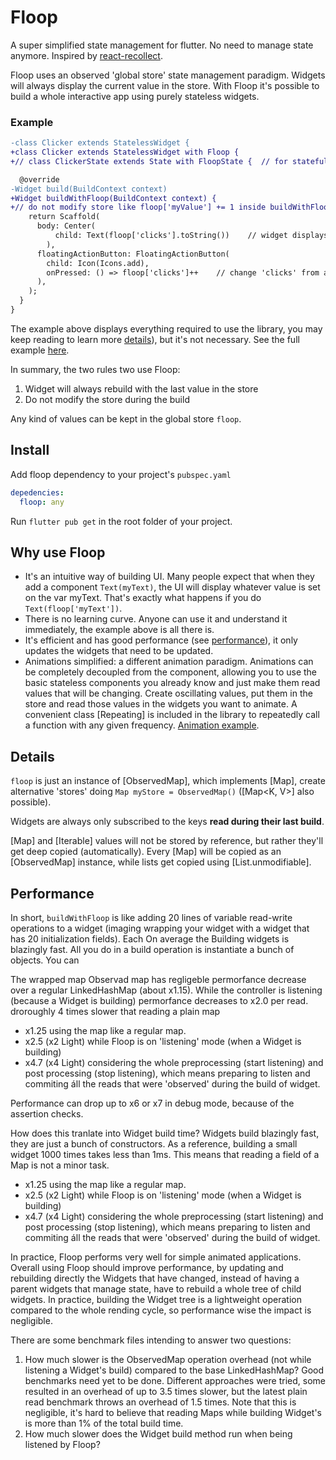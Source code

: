 # Floop

A super simplified state management for flutter. No need to manage state anymore. Inspired by [react-recollect](https://github.com/davidgilbertson/react-recollect).

Floop uses an observed 'global store' state management paradigm. Widgets will always display the current value in the store. With Floop it's possible to build a whole interactive app using purely stateless widgets.

### Example

```diff
-class Clicker extends StatelessWidget {
+class Clicker extends StatelessWidget with Floop {
+// class ClickerState extends State with FloopState {  // for stateful Widgets

  @override
-Widget build(BuildContext context)
+Widget buildWithFloop(BuildContext context) {
+// do not modify store like floop['myValue'] += 1 inside buildWithFloop, it's the only forbidden use
    return Scaffold(
      body: Center(
          child: Text(floop['clicks'].toString())    // widget displays with the current value of `floop['clicks']`
        ),
      floatingActionButton: FloatingActionButton(
        child: Icon(Icons.add),
        onPressed: () => floop['clicks']++    // change 'clicks' from anywhere in the app and the widget will get updated
      ),
    );
  }
}
```

The example above displays everything required to use the library, you may keep reading to learn more [details](#details)), but it's not necessary. See the full example [here](../blob/master/examples/clicker.dart).

In summary, the two rules two use Floop:
1. Widget will always rebuild with the last value in the store
2. Do not modify the store during the build

Any kind of values can be kept in the global store `floop`.

## Install

Add floop dependency to your project's `pubspec.yaml`

```yaml
depedencies:
  floop: any
```

Run `flutter pub get` in the root folder of your project.

## Why use Floop

- It's an intuitive way of building UI. Many people expect that when they add a component `Text(myText)`, the UI will display whatever value is set on the var myText. That's exactly what happens if you do `Text(floop['myText'])`.
- There is no learning curve. Anyone can use it and understand it immediately, the example above is all there is.
- It's efficient and has good performance (see [performance](#performance)), it only updates the widgets that need to be updated.
- Animations simplified: a different animation paradigm. Animations can be completely decoupled from the component, allowing you to use the basic stateless components you already know and just make them read values that will be changing. Create oscillating values, put them in the store and read those values in the widgets you want to animate. A convenient class [Repeating] is included in the library to repeatedly call a function with any given frequency. [Animation example](../blob/master/examples/animated_icons.dart).

## <a name="details">Details</a>

`floop` is just an instance of [ObservedMap], which implements [Map], create alternative 'stores' doing `Map myStore = ObservedMap()` ([Map<K, V>] also possible).

Widgets are always only subscribed to the keys **read during their last build**. 

[Map] and [Iterable] values will not be stored by reference, but rather they'll get deep copied (automatically). Every [Map] will be copied as an [ObservedMap] instance, while lists get copied using [List.unmodifiable].

## <a name="performance">Performance</a>
In short, `buildWithFloop` is like adding 20 lines of variable read-write operations to a widget (imaging wrapping your widget with a widget that has 20 initialization fields). Each  On average the Building widgets is blazingly fast. All you do in a build operation is instantiate a bunch of objects. You can

The wrapped map Observad map has regligeble permorfance decrease over a regular LinkedHashMap (about x1.15). While the controller is listening (because a Widget is building) permorfance decreases to x2.0 per read.   droroughly 4 times slower that reading a plain map

- x1.25 using the map like a regular map.
- x2.5 (x2 Light) while Floop is on 'listening' mode (when a Widget is building)
- x4.7 (x4 Light) considering the whole preprocessing (start listening) and post processing (stop listening), which means preparing to listen and commiting áll the reads that were 'observed' during the build of widget.

Performance can drop up to x6 or x7 in debug mode, because of the assertion checks.

How does this tranlate into Widget build time? Widgets build blazingly fast, they are just a bunch of constructors. As a reference, building a small widget 1000 times takes less than 1ms. This means that reading a field of a Map is not a minor task.

- x1.25 using the map like a regular map.
- x2.5 (x2 Light) while Floop is on 'listening' mode (when a Widget is building)
- x4.7 (x4 Light) considering the whole preprocessing (start listening) and post processing (stop listening), which means preparing to listen and commiting áll the reads that were 'observed' during the build of widget.



In practice, Floop performs very well for simple animated applications. Overall using Floop should improve performance, by updating and rebuilding directly the Widgets that have changed, instead of having a parent widgets that manage state, have to rebuild a whole tree of child widgets. In practice, building the Widget tree is a lightweight operation compared to the whole rending cycle, so performance wise the impact is negligible.

There are some benchmark files intending to answer two questions:

1. How much slower is the ObservedMap operation overhead (not while listening a Widget's build) compared to the base LinkedHashMap?
Good benchmarks need yet to be done. Different approaches were tried, some resulted in an overhead of up to 3.5 times slower, but the latest plain read benchmark throws an overhead of 1.5 times. Note that this is negligible, it's hard to believe that reading Maps while building Widget's is more than 1% of the total build time. 
2. How much slower does the Widget build method run when being listened by Floop?

